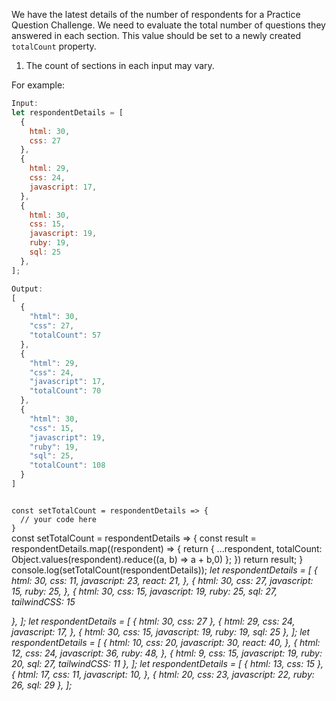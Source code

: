 We have the latest details of the number of respondents for a Practice Question Challenge. We need to evaluate the total number of questions they answered in each section. This value should be set to a newly created `totalCount` property.

1. The count of sections in each input may vary.

For example:
```js
Input:
let respondentDetails = [
  {
    html: 30,
    css: 27
  },
  {
    html: 29,
    css: 24,
    javascript: 17,
  },
  {
    html: 30,
    css: 15,
    javascript: 19,
    ruby: 19,
    sql: 25
  },
];

Output:
[
  {
    "html": 30,
    "css": 27,
    "totalCount": 57
  },
  {
    "html": 29,
    "css": 24,
    "javascript": 17,
    "totalCount": 70
  },
  {
    "html": 30,
    "css": 15,
    "javascript": 19,
    "ruby": 19,
    "sql": 25,
    "totalCount": 108
  }
]
```

<codeblock language="javascript" type="exercise" testMode="multipleInput">
<code>
const setTotalCount = respondentDetails => {
  // your code here
}
</code>

<solution>
const setTotalCount = respondentDetails => {
   const result = respondentDetails.map((respondent) => {
    return {
      ...respondent,
      totalCount: Object.values(respondent).reduce((a, b) => a + b,0)
    };
  })
  return result;
}
</solution>

<testcases>
<caller>
console.log(setTotalCount(respondentDetails));
</caller>
<testcase>
<i>
let respondentDetails = [
  {
    html: 30,
    css: 11,
    javascript: 23,
    react: 21,
  },
  {
    html: 30,
    css: 27,
    javascript: 15,
    ruby: 25,
  },
  {
    html: 30,
    css: 15,
    javascript: 19,
    ruby: 25,
    sql: 27,
    tailwindCSS: 15

},
];
</i>
</testcase>
<testcase>
<i>
let respondentDetails = [
  {
    html: 30,
    css: 27
  },
  {
    html: 29,
    css: 24,
    javascript: 17,
  },
  {
    html: 30,
    css: 15,
    javascript: 19,
    ruby: 19,
    sql: 25
  },
];
</i>
</testcase>
<testcase>
<i>
let respondentDetails = [
  {
    html: 10,
    css: 20,
    javascript: 30,
    react: 40,
  },
  {
    html: 12,
    css: 24,
    javascript: 36,
    ruby: 48,
  },
  {
    html: 9,
    css: 15,
    javascript: 19,
    ruby: 20,
    sql: 27,
    tailwindCSS: 11
},
];
</i>
</testcase>
<testcase>
<i>
let respondentDetails = [
  {
    html: 13,
    css: 15
  },
  {
    html: 17,
    css: 11,
    javascript: 10,
  },
  {
    html: 20,
    css: 23,
    javascript: 22,
    ruby: 26,
    sql: 29
  },
];
</i>
</testcase>
</testcases>
</codeblock>
